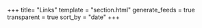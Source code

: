 +++
title= "Links"
template = "section.html"
generate_feeds = true
transparent = true
sort_by = "date"
+++


